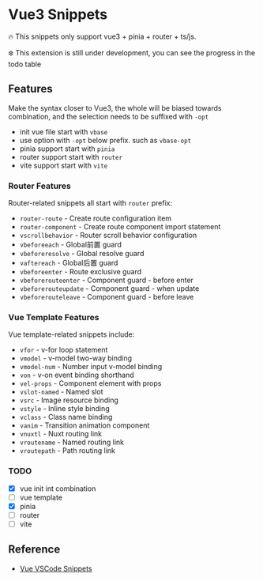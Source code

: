 # Vue3 Snippets

🔥 This snippets only support vue3 + pinia + router + ts/js.

❄️ This extension is still under development, you can see the progress in the todo table

## Features

Make the syntax closer to Vue3, the whole will be biased towards combination, and the selection needs to be suffixed with `-opt`

- init vue file start with `vbase`
- use option with `-opt` below prefix. such as `vbase-opt`
- pinia support start with `pinia`
- router support start with `router`
- vite support start with `vite`

### Router Features

Router-related snippets all start with `router` prefix:

- `router-route` - Create route configuration item
- `router-component` - Create route component import statement
- `vscrollbehavior` - Router scroll behavior configuration
- `vbeforeeach` - Global前置 guard
- `vbeforeresolve` - Global resolve guard
- `vaftereach` - Global后置 guard
- `vbeforeenter` - Route exclusive guard
- `vbeforerouteenter` - Component guard - before enter
- `vbeforerouteupdate` - Component guard - when update
- `vbeforerouteleave` - Component guard - before leave

### Vue Template Features

Vue template-related snippets include:

- `vfor` - v-for loop statement
- `vmodel` - v-model two-way binding
- `vmodel-num` - Number input v-model binding
- `von` - v-on event binding shorthand
- `vel-props` - Component element with props
- `vslot-named` - Named slot
- `vsrc` - Image resource binding
- `vstyle` - Inline style binding
- `vclass` - Class name binding
- `vanim` - Transition animation component
- `vnuxtl` - Nuxt routing link
- `vroutename` - Named routing link
- `vroutepath` - Path routing link

### TODO

- [x]  vue init int combination
- [ ]  vue template
- [x]  pinia
- [ ]  router
- [ ]  vite

## Reference

- [Vue VSCode Snippets](https://marketplace.visualstudio.com/items?itemName=sdras.vue-vscode-snippets)
